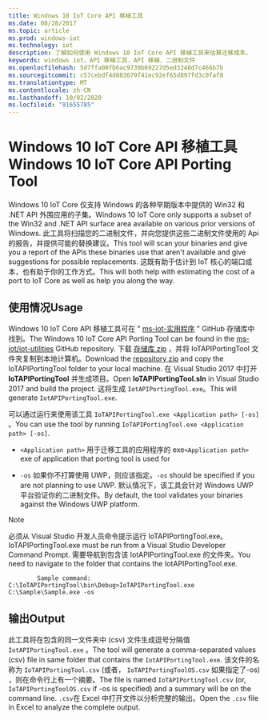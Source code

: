 ```yaml
---
title: Windows 10 IoT Core API 移植工具
ms.date: 08/28/2017
ms.topic: article
ms.prod: windows-iot
ms.technology: iot
description: 了解如何使用 Windows 10 IoT Core API 移植工具来估算迁移成本。
keywords: windows iot，API 移植工具，API 移植，二进制文件
ms.openlocfilehash: 5d7ffa00fb6ac9739b69227d5ed3248d7c466b7b
ms.sourcegitcommit: c57cebdf4d083079f41ec92ef65d897fd3c0faf8
ms.translationtype: MT
ms.contentlocale: zh-CN
ms.lasthandoff: 10/02/2020
ms.locfileid: "91655785"
---
```

# <a name="windows-10-iot-core-api-porting-tool"></a><span data-ttu-id="37e38-104">Windows 10 IoT Core API 移植工具</span><span class="sxs-lookup"><span data-stu-id="37e38-104">Windows 10 IoT Core API Porting Tool</span></span>

<span data-ttu-id="37e38-105">Windows 10 IoT Core 仅支持 Windows 的各种早期版本中提供的 Win32 和 .NET API 外围应用的子集。</span><span class="sxs-lookup"><span data-stu-id="37e38-105">Windows 10 IoT Core only supports a subset of the Win32 and .NET API surface area available on various prior versions of Windows.</span></span> <span data-ttu-id="37e38-106">此工具将扫描您的二进制文件，并向您提供这些二进制文件使用的 Api 的报告，并提供可能的替换建议。</span><span class="sxs-lookup"><span data-stu-id="37e38-106">This tool will scan your binaries and give you a report of the APIs these binaries use that aren't available and give suggestions for possible replacements.</span></span> <span data-ttu-id="37e38-107">这既有助于估计到 IoT 核心的端口成本，也有助于你的工作方式。</span><span class="sxs-lookup"><span data-stu-id="37e38-107">This will both help with estimating the cost of a port to IoT Core as well as help you along the way.</span></span>


## <a name="usage"></a><span data-ttu-id="37e38-108">使用情况</span><span class="sxs-lookup"><span data-stu-id="37e38-108">Usage</span></span>

<span data-ttu-id="37e38-109">Windows 10 IoT Core API 移植工具可在 " [ms-iot-实用程序](https://github.com/ms-iot/iot-utilities) " GitHub 存储库中找到。</span><span class="sxs-lookup"><span data-stu-id="37e38-109">The Windows 10 IoT Core API Porting Tool can be found in the [ms-iot/iot-utilities](https://github.com/ms-iot/iot-utilities) GitHub repository.</span></span>  <span data-ttu-id="37e38-110">下载 [存储库 zip](https://github.com/ms-iot/iot-utilities/archive/master.zip) ，并将 IoTAPIPortingTool 文件夹复制到本地计算机。</span><span class="sxs-lookup"><span data-stu-id="37e38-110">Download the [repository zip](https://github.com/ms-iot/iot-utilities/archive/master.zip) and copy the IoTAPIPortingTool folder to your local machine.</span></span>  <span data-ttu-id="37e38-111">在 Visual Studio 2017 中打开 **IoTAPIPortingTool** 并生成项目。</span><span class="sxs-lookup"><span data-stu-id="37e38-111">Open **IoTAPIPortingTool.sln** in Visual Studio 2017 and build the project.</span></span>  <span data-ttu-id="37e38-112">这将生成 `IotAPIPortingTool.exe`。</span><span class="sxs-lookup"><span data-stu-id="37e38-112">This will generate `IotAPIPortingTool.exe`.</span></span>

<span data-ttu-id="37e38-113">可以通过运行来使用该工具 `IoTAPIPortingTool.exe <Application path> [-os]` 。</span><span class="sxs-lookup"><span data-stu-id="37e38-113">You can use the tool by running `IoTAPIPortingTool.exe <Application path> [-os]`.</span></span>

*  <span data-ttu-id="37e38-114">`<Application path>` 用于迁移工具的应用程序的 exe</span><span class="sxs-lookup"><span data-stu-id="37e38-114">`<Application path>` exe of application that porting tool is used for</span></span>

*  <span data-ttu-id="37e38-115">`-os` 如果你不打算使用 UWP，则应该指定。</span><span class="sxs-lookup"><span data-stu-id="37e38-115">`-os` should be specified if you are not planning to use UWP.</span></span>  <span data-ttu-id="37e38-116">默认情况下，该工具会针对 Windows UWP 平台验证你的二进制文件。</span><span class="sxs-lookup"><span data-stu-id="37e38-116">By default, the tool validates your binaries against the Windows UWP platform.</span></span>

> [!NOTE]
> <span data-ttu-id="37e38-117">必须从 Visual Studio 开发人员命令提示运行 IoTAPIPortingTool.exe。</span><span class="sxs-lookup"><span data-stu-id="37e38-117">IoTAPIPortingTool.exe must be run from a Visual Studio Developer Command Prompt.</span></span> <span data-ttu-id="37e38-118">需要导航到包含该 IotAPIPortingTool.exe 的文件夹。</span><span class="sxs-lookup"><span data-stu-id="37e38-118">You need to navigate to the folder that contains the IotAPIPortingTool.exe.</span></span>
```
        Sample command: C:\IoTAPIPortingTool\bin\Debug>IoTAPIPortingTool.exe C:\Sample\Sample.exe -os
```
## <a name="output"></a><span data-ttu-id="37e38-119">输出</span><span class="sxs-lookup"><span data-stu-id="37e38-119">Output</span></span>

<span data-ttu-id="37e38-120">此工具将在包含的同一文件夹中 (csv) 文件生成逗号分隔值 `IotAPIPortingTool.exe` 。</span><span class="sxs-lookup"><span data-stu-id="37e38-120">The tool will generate a comma-separated values (csv) file in same folder that contains the `IotAPIPortingTool.exe`.</span></span> <span data-ttu-id="37e38-121">该文件的名称为 `IoTAPIPortingTool.csv` (或者， `IoTAPIPortingToolOS.csv` 如果指定了-os) ，则在命令行上有一个摘要。</span><span class="sxs-lookup"><span data-stu-id="37e38-121">The file is named `IoTAPIPortingTool.csv` (or, `IoTAPIPortingToolOS.csv` if -os is specified) and a summary will be on the command line.</span></span> <span data-ttu-id="37e38-122">`.csv`在 Excel 中打开文件以分析完整的输出。</span><span class="sxs-lookup"><span data-stu-id="37e38-122">Open the `.csv` file in Excel to analyze the complete output.</span></span>
